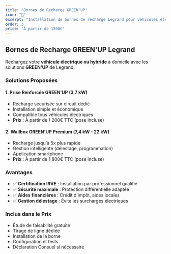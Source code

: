 ```yaml
---
title: "Bornes de Recharge GREEN'UP"
icon: "🔋"
excerpt: "Installation de bornes de recharge Legrand pour véhicules électriques et hybrides. Recharge sécurisée et rapide à domicile."
order: 3
price: "À partir de 1200€"
---
```


## Bornes de Recharge GREEN'UP Legrand

Rechargez votre **véhicule électrique ou hybride** à domicile avec les solutions **GREEN'UP** de Legrand.

### Solutions Proposées

#### 1. Prise Renforcée GREEN'UP (3,7 kW)
- Recharge sécurisée sur circuit dédié
- Installation simple et économique
- Compatible tous véhicules électriques
- **Prix** : À partir de 1 200€ TTC (pose incluse)

#### 2. Wallbox GREEN'UP Premium (7,4 kW - 22 kW)
- Recharge jusqu'à 5x plus rapide
- Gestion intelligente (délestage, programmation)
- Application smartphone
- **Prix** : À partir de 1 800€ TTC (pose incluse)

### Avantages

- ✅ **Certification IRVE** : Installation par professionnel qualifié
- ✅ **Sécurité maximale** : Protection différentielle adaptée
- ✅ **Aides financières** : Crédit d'impôt, aides locales
- ✅ **Gestion délestage** : Évite les surcharges électriques

### Inclus dans le Prix

- Étude de faisabilité gratuite
- Tirage de ligne dédiée
- Installation de la borne
- Configuration et tests
- Déclaration Consuel si nécessaire
